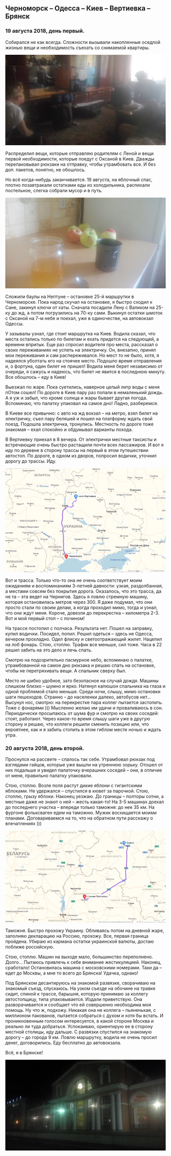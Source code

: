 ## Черноморск – Одесса – Киев – Вертиевка – Брянск

### 19 августа 2018, день первый.

Собирался не как всегда. Сложности вызывали накопленные оседлой жизнью вещи и необходимость съехать со снимаемой квартиры.

![Сборы](../images/001.jpg)

Распределил вещи, которые отправляю родителям с Леной и вещи первой необходимости, которые поедут с Оксаной в Киев. Дважды перепаковывал рюкзаки на отправку, чтобы утрамбовать все. И без доп. пакетов, понятно, не обошлось.

Но всё когда-нибудь заканчивается. 19 августа, на яблочный спас, плотно позавтракали остатками еды из холодильника, распихали постельное, слегка собрали мусор и в путь.

![Яблочный спас](../images/002.jpg)

Сложили баулы на Нептуне – остановке 25-й маршрутки в Черноморске. Пока народ скучал на остановке, я быстро сходил к Сане, закинул ключи от хаты. Сначала посадили Лену с Валиком на 25-ку до жд, а потом погрузились на 70-ку сами. Выкинул остатки шмоток с Оксаной на 7-м небе и поехал, уже в одиночестве, на автовокзал Одессы.

У зазывалы узнал, где стоит маршрутка на Киев. Водила сказал, что места остались только по билетам и ехать придется на следующей, а времени впритык. Еще раз спросил водителя про места, рассказал о своих переживаниях не успеть на электричку. Он, внезапно, принял мои переживания и сам распереживался. Но мест то не было, хотя, я надеялся уболтать его на стоячее место. Подошло время отправления и, о фортуна, один билет не пришел! Водила меня берет независимо от очереди, я сажусь и надеюсь, что билет не явится в последнюю минуту. Все обошлось – еду в Киев!

Выезжал по жаре. Пока суетились, наверное целый литр воды с меня пОтом сошел! По дороге в Киев пару раз попали в немаленький дождь. А я уж и забыл, что кроме солнца и жары бывает другая погода. Вспоминаю, что палатку упаковал на самое дно! Ладно, разберемся.

В Киеве все привычно: с авто на жд вокзал – на метро, взял билет на электричку, съел пару беляшей и пошел на платформу ждать свой поезд. Подошла электричка, тронулись. Местность по дороге тоже знакомая – ехал спокойно и обдумывал варианты похода.

В Вертиевку приехал в 8 вечера. От электрички местные таксисты и встречающие очень быстро растащили почти всех пассажиров. И вот я иду по деревне в сторону трассы на первый в этом путешествии автостоп. По дороге, в одном из дворов, попросил водички, уточнил дорогу до трассы. Иду.

![map_001](../images/map_001.png)

Вот и трасса. Только что-то она не очень соответствует моим ожиданиям и воспоминаниям 3-летней давности: узкая, раздолбанная, а местами совсем без покрытия дорога. Оказалось, что это трасса, да не та – эта ведет на Чернигов. Здесь я ловлю стремную машину, которая остановилась метров через 300. Я даже подумал, что они просто стали по своим делам, а когда проходил мимо, тогда и узнал, что они ждут меня. Короче, довезли до перекрестка – километра 2-3. Вот и мой первый стоп – с почином!

На трассе постопил с полчаса. Результата нет. Пошел на заправку, купил водички. Посидел, попил. Решил одеться – здесь не Одесса, вечером прохладно. Одел флиску и светоотражающий жилет. Нацепил на лоб фонарь. Стою, стоплю. Трафик все меньше, сил тоже. Часа в 22 решил забить на это дело и лечь спать.

Смотрю на подозрительно пасмурное небо, вспоминаю о палатке, утрамбованной на самое дно рюкзака и решаю спать на остановке, чтобы не перетряхивать вещи. А спальник сверху был.

Место не шибко удобное, зато безопасное на случай дождя. Машины слишком близко – шумно и ярко. Натянул капюшон спальника на глаза и одной проблемой стало меньше. Среди ночи, слышу, мимо остановки шаги пешеходов. Странно – до населенки далеко, автобусов нет... Высунул нос, смотрю: на перекрестке пара коллег пытается застопить. Тоже с фонарями ))) Мысленно желаю им удачи и проваливаюсь в сон. Периодически просыпаюсь от шума фур и смотрю на своих соседей: стоят, работают. Через какое-то время слышу шаги уже в другую сторону и решаю, что коллеги решили сменить позицию или, что вероятнее, как и я забить стопить в этом гиблом месте ночью и ждать утра.

### 20 августа 2018, день второй.

Проснулся на рассвете – спалось так себе. Утрамбовал рюкзак под взглядами гайцов, которые уже вышли на утреннюю зорьку. Отошел от них подальше и увидел палаточку вчерашних соседей – они, в отличие от меня, правильно палатку упаковали.

Стою, стоплю. Возле поля растут дикие яблони с гигантскими яблоками. Не удержался – спустился в кювет за парочкой. Стою, стоплю, грызу яблоки. Наконец уезжаю. До границы – полторы сотни, а местные даже не знают о ней – жесть какая-то! На 3-5 машинах доехал до последнего участка – впереди только таможня: до нее 35 км. На фургоне фольксваген едем на таможню. Мужик восхищается моими планами. Договариваемся на то, что на обратном пути расскажу о впечатлениях )))

![map_002](../images/map_002.png)

Таможня. Быстро прохожу Украину. Обливаясь потом на дневной жаре, заполняю декларацию на Россию, прохожу. Все, первая граница пройдена. Убираю из кармана остатки украинской валюты, достаю поближе российскую.

Стою, стоплю. Машин на выходе мало, большинство переполнено. Долго... Пытаюсь привлечь к себе внимание жестикуляцией. Наконец, сработало! Остановилась машина с московскими номерами. Таки да – едет до Москвы, а мне то всего до Брянска! Удачка, однако!

Под Брянском десантируюсь на знакомой развязке, сворачиваю на знакомый съезд, спускаюсь. На узком съезде на обочине на травке сидит, спиной к трассе, барышня, которую принимаю за коллегу автостопщицу, типа упаковывается. Издали приветствую. Она разворачивается и сообщает что ей совершенно необходима моя помощь. Ну что ж, подхожу. Никакая она не коллега – пьяненькая, с миллионом пакованов, пытается собраться с духом и хотя бы встать. И проникновенным голосом интересуется, в какой стороне Москва и реально ли туда добраться. Успокаиваю, ориентирую ее в сторону местной столицы, иду дальше. С развязки спустился на знакомую дорогу – до города 9 км. Ловлю маршрутку, водила не очень просил денег, договорились. Еду бесплатно до автовокзала.

Всё, я в Брянске!

![003](../images/003.jpg)